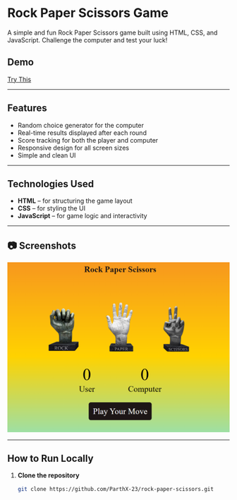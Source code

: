 # Rock Paper Scissors Game

A simple and fun Rock Paper Scissors game built using HTML, CSS, and JavaScript. Challenge the computer and test your luck!

##  Demo

[Try This](https://parthaG23.github.io/rock-paper-scissors)  

---

##  Features

-  Random choice generator for the computer
-  Real-time results displayed after each round
-  Score tracking for both the player and computer
-  Responsive design for all screen sizes
-  Simple and clean UI

---

## Technologies Used

- **HTML** – for structuring the game layout
- **CSS** – for styling the UI
- **JavaScript** – for game logic and interactivity

---

## 📷 Screenshots

![Game Screenshot](Screenshot.png)  

---

##  How to Run Locally

1. **Clone the repository**
   ```bash
   git clone https://github.com/ParthX-23/rock-paper-scissors.git
